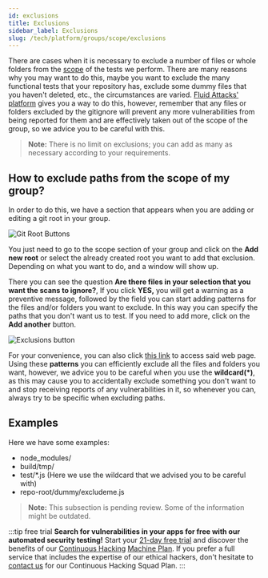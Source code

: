 ```yaml
---
id: exclusions
title: Exclusions
sidebar_label: Exclusions
slug: /tech/platform/groups/scope/exclusions
---
```


There are cases
when it is necessary
to exclude a number of files
or whole folders
from the
[scope](/tech/platform/groups/scope/roots/)
of the tests we perform.
There are many reasons
why you may want to do this,
maybe you want to exclude
the many functional tests
that your repository has,
exclude some dummy files
that you haven't deleted,
etc.,
the circumstances are varied.
[Fluid Attacks' platform](/tech/platform/introduction)
gives you a way to do this,
however,
remember that any files or folders
excluded by the gitignore
will prevent any more vulnerabilities
from being reported for them
and are effectively taken out
of the scope of the group,
so we advice you
to be careful with this.

> **Note:** There is no limit on exclusions;
> you can add as many as necessary according to your requirements.

## How to exclude paths from the scope of my group?

In order to do this,
we have a section
that appears
when you are adding or editing
a git root in your group.

![Git Root Buttons](https://res.cloudinary.com/fluid-attacks/image/upload/v1682973987/docs/web/groups/scope/add_button.png)

You just need to go
to the scope section of your group
and click on the **Add new root**
or select the already created root
you want to add that exclusion.
Depending on what you want to do,
and a window will show up.

There you can see
the question
**Are there files in your selection that you want the scans to ignore?**,
If you click **YES,**
you will get a warning as a preventive message,
followed by the field you can start adding patterns
for the files and/or folders you want to exclude.
In this way you can specify
the paths that you don't want us to test.
If you need to add more,
click on the **Add another** button.

![Exclusions button](https://res.cloudinary.com/fluid-attacks/image/upload/v1668475380/docs/web/groups/scope/exc_isopns_button.png)

For your convenience,
you can also click
[this link](https://mirrors.edge.kernel.org/pub/software/scm/git/docs/gitignore.html#_pattern_format)
to access said web page.
Using these **patterns**
you can efficiently exclude
all the files and folders you want,
however,
we advice you to be careful
when you use the **wildcard(*)**,
as this may cause you to accidentally exclude
something you don't want to
and stop receiving reports
of any vulnerabilities in it,
so whenever you can,
always try to be specific
when excluding paths.

## Examples

Here we have some examples:

- node_modules/
- build/tmp/
- test/*.js (Here we use the wildcard that we advised you to be careful with)
- repo-root/dummy/excludeme.js

> **Note:** This subsection is pending review.
> Some of the information might be outdated.

:::tip free trial
**Search for vulnerabilities in your apps for free
with our automated security testing!**
Start your [21-day free trial](https://app.fluidattacks.com/SignUp)
and discover the benefits of our [Continuous Hacking](https://fluidattacks.com/services/continuous-hacking/)
[Machine Plan](https://fluidattacks.com/plans/).
If you prefer a full service
that includes the expertise of our ethical hackers,
don't hesitate to [contact us](https://fluidattacks.com/contact-us/)
for our Continuous Hacking Squad Plan.
:::
